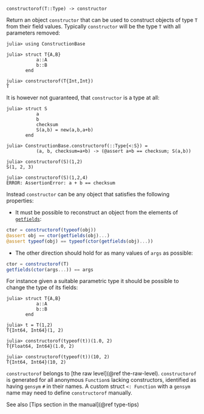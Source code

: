     constructorof(T::Type) -> constructor

Return an object `constructor` that can be used to construct objects of type `T`
from their field values. Typically `constructor` will be the type `T` with all parameters removed:
```jldoctest
julia> using ConstructionBase

julia> struct T{A,B}
           a::A
           b::B
       end

julia> constructorof(T{Int,Int})
T
```
It is however not guaranteed, that `constructor` is a type at all:
```jldoctest; setup = :(using ConstructionBase)
julia> struct S
           a
           b
           checksum
           S(a,b) = new(a,b,a+b)
       end

julia> ConstructionBase.constructorof(::Type{<:S}) =
           (a, b, checksum=a+b) -> (@assert a+b == checksum; S(a,b))

julia> constructorof(S)(1,2)
S(1, 2, 3)

julia> constructorof(S)(1,2,4)
ERROR: AssertionError: a + b == checksum
```
Instead `constructor` can be any object that satisfies the following properties:
* It must be possible to reconstruct an object from the elements of [`getfields`](@ref):
```julia
ctor = constructorof(typeof(obj))
@assert obj == ctor(getfields(obj)...)
@assert typeof(obj) == typeof(ctor(getfields(obj)...))
```
* The other direction should hold for as many values of `args` as possible:
```julia
ctor = constructorof(T)
getfields(ctor(args...)) == args
```
For instance given a suitable parametric type it should be possible to change
the type of its fields:
```jldoctest; setup = :(using ConstructionBase)
julia> struct T{A,B}
           a::A
           b::B
       end

julia> t = T(1,2)
T{Int64, Int64}(1, 2)

julia> constructorof(typeof(t))(1.0, 2)
T{Float64, Int64}(1.0, 2)

julia> constructorof(typeof(t))(10, 2)
T{Int64, Int64}(10, 2)
```
`constructorof` belongs to [the raw level](@ref the-raw-level).
`constructorof` is generated for all anonymous `Function`s lacking constructors,
identified as having `gensym` `#` in their names. A custom struct `<: Function`
with a `gensym` name may need to define `constructorof` manually.


See also [Tips section in the manual](@ref type-tips)
